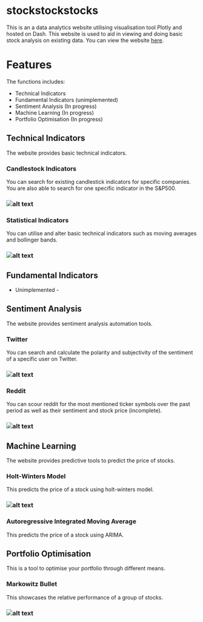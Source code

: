 # stockstockstocks

This is an a data analytics website utilising visualisation tool Plotly and hosted on Dash. This website is used to aid in viewing and doing basic stock analysis on existing data. You can view the website [here](http://127.0.0.1:3000/apps/homepage).

# Features
The functions includes:
- Technical Indicators
- Fundamental Indicators (unimplemented)
- Sentiment Analysis (In progress)
- Machine Learning (In progress)
- Portfolio Optimisation (In progress)


## Technical Indicators

The website provides basic technical indicators.

### Candlestock Indicators
You can search for existing candlestick indicators for specific companies. You are also able to search for one specific indicator in the S&P500.
### ![alt text](https://github.com/aloychow/stockstockstocks/blob/main/images/candlestick_indicator_image.png "candlestick")

### Statistical Indicators
You can utilise and alter basic technical indicators such as moving averages and bollinger bands.
### ![alt text](https://github.com/aloychow/stockstockstocks/blob/main/images/statistical_indicator_image.png "statistical")

## Fundamental Indicators

- Unimplemented -

## Sentiment Analysis

The website provides sentiment analysis automation tools.

### Twitter
You can search and calculate the polarity and subjectivity of the sentiment of a specific user on Twitter.
### ![alt text](https://github.com/aloychow/stockstockstocks/blob/main/images/twitter_image.png "candlestick")

### Reddit
You can scour reddit for the most mentioned ticker symbols over the past period as well as their sentiment and stock price (incomplete).
### ![alt text](https://github.com/aloychow/stockstockstocks/blob/main/images/reddit_sentiment_image.png "statistical")

## Machine Learning

The website provides predictive tools to predict the price of stocks.

### Holt-Winters Model
This predicts the price of a stock using holt-winters model.
### ![alt text](https://github.com/aloychow/stockstockstocks/blob/main/images/holtwinter_image.png "candlestick")

### Autoregressive Integrated Moving Average
This predicts the price of a stock using ARIMA.

## Portfolio Optimisation

This is a tool to optimise your portfolio through different means.

### Markowitz Bullet
This showcases the relative performance of a group of stocks.
### ![alt text](https://github.com/aloychow/stockstockstocks/blob/main/images/markowitz_image.png "candlestick")


